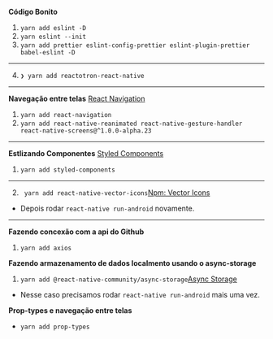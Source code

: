 __Código Bonito__
1) `yarn add eslint -D`
2) `yarn eslint --init`
3) `yarn add prettier eslint-config-prettier eslint-plugin-prettier babel-eslint -D`
---
4) `❯ yarn add reactotron-react-native`
---
__Navegação entre telas__
[React Navigation](https://reactnavigation.org/docs/en/getting-started.html)
1) `yarn add react-navigation`
2) `yarn add react-native-reanimated react-native-gesture-handler react-native-screens@^1.0.0-alpha.23`
---
__Estlizando Componentes__
[Styled Components](https://www.styled-components.com)
1) `yarn add styled-components`
---
2) ` yarn add react-native-vector-icons`[Npm: Vector Icons](https://www.npmjs.com/package/react-native-vector-icons)
  - Depois rodar `react-native run-android` novamente.
---
__Fazendo concexão com a api do Github__
1) `yarn add axios`

__Fazendo armazenamento de dados localmento usando o async-storage__
1) `yarn add @react-native-community/async-storage`[Async Storage](https://github.com/react-native-community/async-storage)
  - Nesse caso precisamos rodar `react-native run-android` mais uma vez.

__Prop-types e navegação entre telas__
  - `yarn add prop-types`

